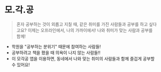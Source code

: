 # 모.각.공
> 혼자 공부하는 것이 외롭고 지칠 때, 같은 취미를 가진 사람들과 공부를 하고 싶다고요?
> 이제는 오프라인에서, 나의 가까이에서! 나와 취미가 맞는 사람과 공부를 함께!

- 학원을 "공부하는 분위기" 때문에 참여하는 사람들!
- 공부하려고 책을 폈을 때 의욕이 나지 않는 사람들!!
- 이 모각공 앱을 이용하면, 동네에서 나와 맞는 취미의 사람들과 함께 즐겁게 공부할 수 있어요!
